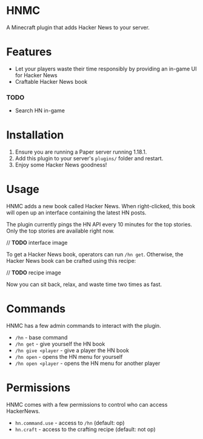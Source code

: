 # HNMC

A Minecraft plugin that adds Hacker News to your server.

# Features

- Let your players waste their time responsibly by providing an in-game UI for Hacker News
- Craftable Hacker News book

### TODO

- Search HN in-game

# Installation

1. Ensure you are running a Paper server running 1.18.1.
2. Add this plugin to your server's `plugins/` folder and restart.
3. Enjoy some Hacker News goodness!

# Usage

HNMC adds a new book called Hacker News. When right-clicked, this book will open up an interface containing the latest
HN posts.

The plugin currently pings the HN API every 10 minutes for the top stories. Only the top stories are available right now.

// **TODO** interface image

To get a Hacker News book, operators can run `/hn get`. Otherwise, the Hacker News book can be crafted using this
recipe:

// **TODO** recipe image

Now you can sit back, relax, and waste time two times as fast.

# Commands

HNMC has a few admin commands to interact with the plugin.

- `/hn` - base command
- `/hn get` - give yourself the HN book
- `/hn give <player` - give a player the HN book
- `/hn open` - opens the HN menu for yourself
- `/hn open <player` - opens the HN menu for another player

# Permissions

HNMC comes with a few permissions to control who can access HackerNews.

- `hn.command.use` - access to `/hn` (default: op)
- `hn.craft` - access to the crafting recipe (default: not op)